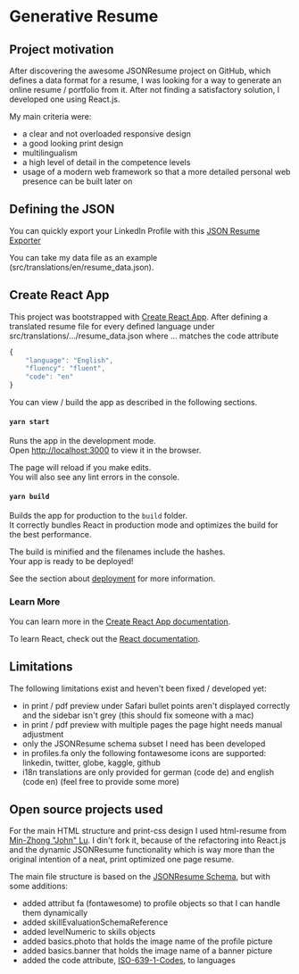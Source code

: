# Generative Resume

## Project motivation
After discovering the awesome JSONResume project on GitHub, which defines a data format for a resume, I was looking for a way to generate an online resume / portfolio from it. After not finding a satisfactory solution, I developed one using React.js.

My main criteria were:
- a clear and not overloaded responsive design
- a good looking print design
- multilingualism
- a high level of detail in the competence levels
- usage of a modern web framework so that a more detailed personal web presence can be built later on

## Defining the JSON
You can quickly export your LinkedIn Profile with this [JSON Resume Exporter](https://chrome.google.com/webstore/detail/json-resume-exporter/caobgmmcpklomkcckaenhjlokpmfbdec)

You can take my data file as an example (src/translations/en/resume_data.json).

## Create React App
This project was bootstrapped with [Create React App](https://github.com/facebook/create-react-app). After defining a translated resume file for every defined language under src/translations/.../resume_data.json where ... matches the code attribute

```javascript
{
	"language": "English",
	"fluency": "fluent",
	"code": "en"
}
```

You can view / build the app as described in the following sections.

#### `yarn start`

Runs the app in the development mode.\
Open [http://localhost:3000](http://localhost:3000) to view it in the browser.

The page will reload if you make edits.\
You will also see any lint errors in the console.

#### `yarn build`

Builds the app for production to the `build` folder.\
It correctly bundles React in production mode and optimizes the build for the best performance.

The build is minified and the filenames include the hashes.\
Your app is ready to be deployed!

See the section about [deployment](https://facebook.github.io/create-react-app/docs/deployment) for more information.

### Learn More

You can learn more in the [Create React App documentation](https://facebook.github.io/create-react-app/docs/getting-started).

To learn React, check out the [React documentation](https://reactjs.org/).


## Limitations
The following limitations exist and heven't been fixed / developed yet:
* in print / pdf preview under Safari bullet points aren't displayed correctly and the sidebar isn't grey (this should fix someone with a mac)
* in print / pdf preview with multiple pages the page hight needs manual adjustment
* only the JSONResume schema subset I need has been developed
* in profiles.fa only the following fontawesome icons are supported: linkedin, twitter, globe, kaggle, github
* i18n translations are only provided for german (code de) and english (code en) (feel free to provide some more)


## Open source projects used
For the main HTML structure and print-css design I used html-resume from [Min-Zhong "John" Lu](https://github.com/mnjul/html-resume). I din't fork it, because of the refactoring into React.js and the dynamic JSONResume functionality which is way more than the original intention of a neat, print optimized one page resume.

The main file structure is based on the [JSONResume Schema](https://github.com/jsonresume/resume-schema), but with some additions:
* added attribut fa (fontawesome) to profile objects so that I can handle them dynamically
* added skillEvaluationSchemaReference
* added levelNumeric to skills objects
* added basics.photo that holds the image name of the profile picture
* added basics.banner that holds the image name of a banner picture
* added the code attribute, [ISO-639-1-Codes](https://de.wikipedia.org/wiki/Liste_der_ISO-639-1-Codes), to languages 